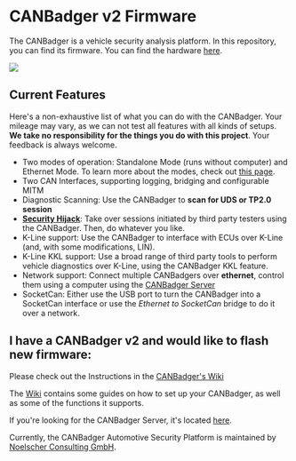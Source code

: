 # CANBadger v2 Firmware
The CANBadger is a vehicle security analysis platform.
In this repository, you can find its firmware. You can find the hardware [here](https://github.com/NoelscherConsulting/CANBadger-v2-Hardware).

![](https://raw.githubusercontent.com/wiki/NoelscherConsulting/CANBadger-v2-Firmware/img/cb_pic1.jpg)

## Current Features
Here's a non-exhaustive list of what you can do with the CANBadger.
Your mileage may vary, as we can not test all features with all kinds of setups. 
**We take no responsibility for the things you do with this project**.
Your feedback is always welcome.

* Two modes of operation: Standalone Mode (runs without computer) and Ethernet Mode. To learn more about the modes, check out [this page](https://github.com/NoelscherConsulting/CANBadger-v2-Firmware/wiki/Modes).
* Two CAN Interfaces, supporting logging, bridging and configurable MITM
* Diagnostic Scanning: Use the CANBadger to **scan for UDS or TP2.0 session**
* **[Security Hijack](https://github.com/NoelscherConsulting/CANBadger-v2-Firmware/wiki/Security-Hijack)**: Take over sessions initiated by third party testers using the CANBadger. Then, do whatever you like.
* K-Line support: Use the CANBadger to interface with ECUs over K-Line (and, with some modifications, LIN).
* K-Line KKL support: Use a broad range of third party tools to perform vehicle diagnostics over K-Line, using the CANBadger KKL feature.
* Network support: Connect multiple CANBadgers over **ethernet**, control them using a computer using the [CANBadger Server](https://github.com/NoelscherConsulting/CANBadger-v2-Server)
* SocketCan: Either use the USB port to turn the CANBadger into a SocketCan interface or use the *Ethernet to SocketCan* bridge to do it over a network.

## I have a CANBadger v2 and would like to flash new firmware:
Please check out the Instructions in the [CANBadger's Wiki](https://github.com/NoelscherConsulting/CANBadger-v2-Firmware/wiki)

The [Wiki](https://github.com/NoelscherConsulting/CANBadger-v2-Firmware/wiki) contains some guides on how to set up your CANBadger, as well as some of the functions it supports.

If you're looking for the CANBadger Server, it's located [here](https://github.com/NoelscherConsulting/CANBadger-v2-Server).


Currently, the CANBadger Automotive Security Platform is maintained by [Noelscher Consulting GmbH](https://noelscher.com).
